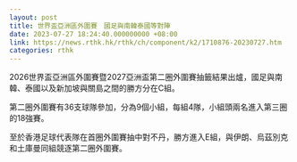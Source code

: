 ```yaml
---
layout: post
title: 世界盃亞洲區外圍賽　國足與南韓泰國等對陣
date: 2023-07-27 18:24:40.000000000 +08:00
link: https://news.rthk.hk/rthk/ch/component/k2/1710876-20230727.htm
categories: rthk
---
```


2026世界盃亞洲區外圍賽暨2027亞洲盃第二圈外圍賽抽籤結果出爐，國足與南韓、泰國以及新加坡與關島之間的勝方分在C組。

第二圈外圍賽有36支球隊參加，分為9個小組，每組4隊，小組頭兩名進入第三圈的18強賽。

至於香港足球代表隊在首圈外圍賽抽中對不丹，勝方進入E組，與伊朗、烏茲別克和土庫曼同組競逐第二圈外圍賽。
